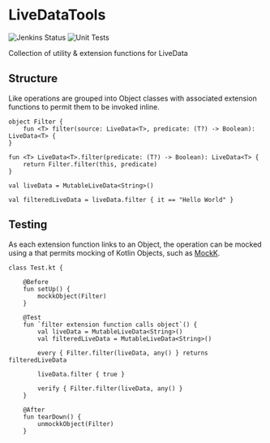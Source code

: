 # LiveDataTools
![Jenkins Status](http://jenkins.daydreamapplications.com/buildStatus/icon?subject=Jenkins%20CI&job=LiveDate+Extensions%2Fmaster)
![Unit Tests](https://github.com/daydreamapps/LiveDataTools/workflows/Unit%20Tests/badge.svg)

Collection of utility &amp; extension functions for LiveData

## Structure
Like operations are grouped into Object classes with associated extension functions to permit them to be invoked inline.

```
object Filter {
    fun <T> filter(source: LiveData<T>, predicate: (T?) -> Boolean): LiveData<T> {
}

fun <T> LiveData<T>.filter(predicate: (T?) -> Boolean): LiveData<T> {
    return Filter.filter(this, predicate)
}
```

```
val liveData = MutableLiveData<String>()

val filteredLiveData = liveData.filter { it == "Hello World" }
```

## Testing

As each extension function links to an Object, the operation can be mocked using a that permits mocking of Kotlin Objects, such as [MockK](https://mockk.io/).

```
class Test.kt {

    @Before
    fun setUp() {
        mockkObject(Filter)
    }
    
    @Test
    fun `filter extension function calls object`() {
        val liveData = MutableLiveData<String>()
        val filteredLiveData = MutableLiveData<String>()
        
        every { Filter.filter(liveData, any() } returns filteredLiveData
        
        liveData.filter { true }
        
        verify { Filter.filter(liveData, any() }
    }

    @After
    fun tearDown() {
        unmockkObject(Filter)
    }
```
